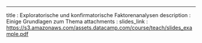 ---
title       : Exploratorische und konfirmatorische Faktorenanalysen
description : Einige Grundlagen zum Thema
attachments :
  slides_link : https://s3.amazonaws.com/assets.datacamp.com/course/teach/slides_example.pdf


